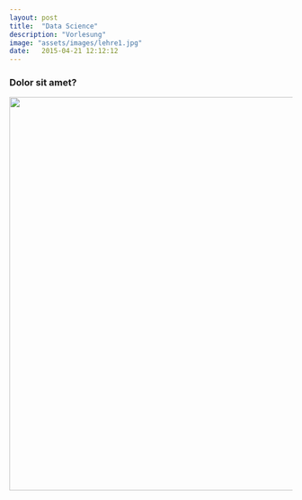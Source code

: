 ```yaml
---
layout: post
title:  "Data Science"
description: "Vorlesung"
image: "assets/images/lehre1.jpg"
date:   2015-04-21 12:12:12
---
```



### Dolor sit amet?

<img src="../../../assets/images/lehrpreis.png" width="700">